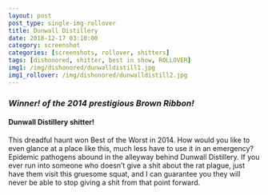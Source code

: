 ```yaml
---
layout: post
post_type: single-img-rollover
title: Dunwall Distillery
date: 2018-12-17 03:10:00
category: screenshot
categories: [screenshots, rollover, shitters]
tags: [dishonored, shitter, best in show, ROLLOVER]
img1: /img/dishonored/dunwalldistill1.jpg
img1_rollover: /img/dishonored/dunwalldistill2.jpg
---
```

### *Winner! of the 2014 prestigious Brown Ribbon!*
#### Dunwall Distillery shitter!

This dreadful haunt won Best of the Worst in 2014. How would you like to even glance at a place like this, much less have to use it in an emergency? Epidemic pathogens abound in the alleyway behind Dunwall Distillery. If you ever run into someone who doesn’t give a shit about the rat plague, just have them visit this gruesome squat, and I can guarantee you they will never be able to stop giving a shit from that point forward.
